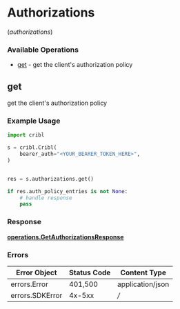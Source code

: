 # Authorizations
(*authorizations*)

### Available Operations

* [get](#get) - get the client's authorization policy

## get

get the client's authorization policy

### Example Usage

```python
import cribl

s = cribl.Cribl(
    bearer_auth="<YOUR_BEARER_TOKEN_HERE>",
)


res = s.authorizations.get()

if res.auth_policy_entries is not None:
    # handle response
    pass
```


### Response

**[operations.GetAuthorizationsResponse](../../models/operations/getauthorizationsresponse.md)**
### Errors

| Error Object     | Status Code      | Content Type     |
| ---------------- | ---------------- | ---------------- |
| errors.Error     | 401,500          | application/json |
| errors.SDKError  | 4x-5xx           | */*              |
